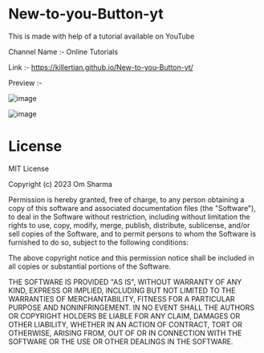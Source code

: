 # New-to-you-Button-yt

This is made with help of a tutorial available on YouTube 

Channel Name :- Online Tutorials

Link :- https://killertian.github.io/New-to-you-Button-yt/

Preview :-

![image](https://github.com/KILLERTIAN/New-to-you-Button-yt/assets/77867638/6c7e9872-9ce2-4b9b-a662-9e1e45be9209)

![image](https://github.com/KILLERTIAN/New-to-you-Button-yt/assets/77867638/20c0dda2-1fa0-4903-b682-7cbe61a8608e)


# License

MIT License

Copyright (c) 2023 Om Sharma

Permission is hereby granted, free of charge, to any person obtaining a copy of this software and associated documentation files (the "Software"), to deal in the Software without restriction, including without limitation the rights to use, copy, modify, merge, publish, distribute, sublicense, and/or sell copies of the Software, and to permit persons to whom the Software is furnished to do so, subject to the following conditions:

The above copyright notice and this permission notice shall be included in all copies or substantial portions of the Software.

THE SOFTWARE IS PROVIDED "AS IS", WITHOUT WARRANTY OF ANY KIND, EXPRESS OR IMPLIED, INCLUDING BUT NOT LIMITED TO THE WARRANTIES OF MERCHANTABILITY, FITNESS FOR A PARTICULAR PURPOSE AND NONINFRINGEMENT. IN NO EVENT SHALL THE AUTHORS OR COPYRIGHT HOLDERS BE LIABLE FOR ANY CLAIM, DAMAGES OR OTHER LIABILITY, WHETHER IN AN ACTION OF CONTRACT, TORT OR OTHERWISE, ARISING FROM, OUT OF OR IN CONNECTION WITH THE SOFTWARE OR THE USE OR OTHER DEALINGS IN THE SOFTWARE.
